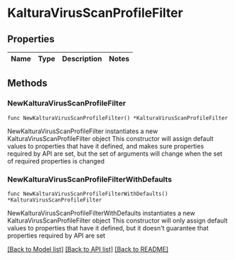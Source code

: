 # KalturaVirusScanProfileFilter

## Properties

Name | Type | Description | Notes
------------ | ------------- | ------------- | -------------

## Methods

### NewKalturaVirusScanProfileFilter

`func NewKalturaVirusScanProfileFilter() *KalturaVirusScanProfileFilter`

NewKalturaVirusScanProfileFilter instantiates a new KalturaVirusScanProfileFilter object
This constructor will assign default values to properties that have it defined,
and makes sure properties required by API are set, but the set of arguments
will change when the set of required properties is changed

### NewKalturaVirusScanProfileFilterWithDefaults

`func NewKalturaVirusScanProfileFilterWithDefaults() *KalturaVirusScanProfileFilter`

NewKalturaVirusScanProfileFilterWithDefaults instantiates a new KalturaVirusScanProfileFilter object
This constructor will only assign default values to properties that have it defined,
but it doesn't guarantee that properties required by API are set


[[Back to Model list]](../README.md#documentation-for-models) [[Back to API list]](../README.md#documentation-for-api-endpoints) [[Back to README]](../README.md)


